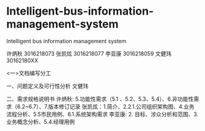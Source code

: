 # Intelligent-bus-information-management-system
Intelligent bus information management system

许炳秋 3016218073
张凯炫 3016218077
李亚康 3016218059
文健玮  30162180XX

<一>文档编写分工

一、问题定义及可行性分析
文健玮

二、需求规格说明书
许炳秋:   5.功能性需求（5.1 、5.2、5.3、5.4）、6.非功能性需求（6.2~6.7）、7.版本修订记录
张凯炫：1.简介、2.2.1.公司组织架构图、4.业务流程分析、5.5市民用例、6.1.系统架构需求
李亚康:   2. 目标、涉众分析和范围、3.业务概念分析、5.4.经理用例

